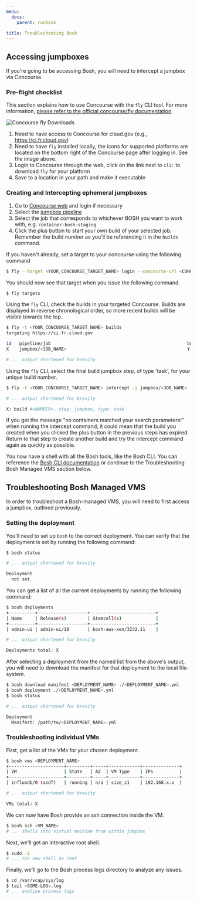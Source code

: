 ```yaml
---
menu:
  docs:
    parent: runbook

title: Troubleshooting Bosh
---
```

## Accessing jumpboxes

If you're going to be accessing Bosh, you will need to intercept a jumpbox via
Concourse.

### Pre-flight checklist

This section explains how to use Concourse with the `fly` CLI tool. For more
information, [please refer to the official concourse/fly
documentation](https://github.com/concourse/fly#installing-from-the-concourse-ui-for-project-development).

![Concourse fly Downloads](/img/concourse-fly-download-icons.png "Download icons for Concourse fly binary")

1. Need to have access to Concourse for cloud.gov (e.g., https://ci.fr.cloud.gov)
1. Need to have `fly` installed locally, the icons for supported platforms are
   located on the bottom right of the Concourse page after logging in. See the
   image above.
1. Login to Concourse through the web, click on the link next to `cli:` to download `fly` for your platform
1. Save to a location in your path and make it executable

### Creating and Intercepting ephemeral jumpboxes

1. Go to [Concourse web](https://ci.fr.cloud.gov/login) and login if necessary
1. Select the [jumpbox pipeline](https://ci.fr.cloud.gov/pipelines/jumpbox)
1. Select the job that corresponds to whichever BOSH you want to work with, e.g. `container-bosh-staging`
1. Click the plus button to start your own build of your selected job. Remember
   the build number as you'll be referencing it in the `builds` command.

If you haven't already, set a target to your concourse using the following command

```sh
$ fly --target <YOUR_CONCOURSE_TARGET_NAME> login --concourse-url <CONCOURSE_URL> (e.g. https://ci.example.com)
```
You should now see that target when you issue the following command.
```sh
$ fly targets
```
Using the `fly` CLI, check the builds in your targeted Concourse. Builds are
displayed in reverse chronological order, so more recent builds will be
visible towards the top.

```sh
$ fly -t <YOUR_CONCOURSE_TARGET_NAME> builds
targeting https://ci.fr.cloud.gov

id   pipeline/job                                                    build  status     start                     end                       duration
X    jumpbox/<JOB_NAME>                                              Y      succeeded  datetime                  datetime                  XmYs

# ... output shortened for brevity

```

Using the `fly` CLI, select the final build jumpbox step, of type 'task', for
your unique build number.

```sh
$ fly -t <YOUR_CONCOURSE_TARGET_NAME> intercept -j jumpbox/<JOB_NAME>

# ... output shortened for brevity

X: build #<NUMBER>, step: jumpbox, type: task
```

If you get the message "no containers matched your search parameters!" when
running the intercept command, it could mean that the build you created when
you clicked the plus button in the previous steps has expired.  Return to that
step to create another build and try the intercept command again as quickly
as possible.

You now have a shell with all the Bosh tools, like the Bosh CLI. You can
reference the [Bosh CLI documentation](https://bosh.io/docs) or continue to
the Troubleshooting Bosh Managed VMS section below.

## Troubleshooting Bosh Managed VMS

In order to troubleshoot a Bosh-managed VMS, you will need to first access a
jumpbox, outlined previously.

### Setting the deployment

You'll need to set up `bosh` to the correct deployment. You can verify that the
deployment is set by running the following command:

```sh
$ bosh status

# ... output shortened for brevity

Deployment
  not set
```

You can get a list of all the current deployments by running the following
command:

```sh
$ bosh deployments
+----------+-------------------+-------------------------+
| Name     | Release(s)        | Stemcell(s)             |
+----------+-------------------+-------------------------+
| admin-ui | admin-ui/10       | bosh-aws-xen/3232.11    |

# ... output shortened for brevity

Deployments total: X
```

After selecting a deployment from the named list from the above's output, you
will need to download the manifest for that deployment to the local file-system.

```sh
$ bosh download manifest <DEPLOYMENT_NAME> ./<DEPLOYMENT_NAME>.yml
$ bosh deployment ./<DEPLOYMENT_NAME>.yml
$ bosh status

# ... output shortened for brevity

Deployment
  Manifest: /path/to/<DEPLOYMENT_NAME>.yml
```

### Troubleshooting individual VMs

First, get a list of the VMs for your chosen deployment.

```sh
$ bosh vms <DEPLOYMENT_NAME>
+---------------------+---------+-----+------------+--------------+
| VM                  | State   | AZ  | VM Type    | IPs          |
+---------------------+---------+-----+------------+--------------+
| influxdb/0 (asdf)   | running | n/a | size_z1    | 192.168.x.x  |

# ... output shortened for brevity

VMs total: X
```

We can now have Bosh provide an ssh connection inside the VM.

```sh
$ bosh ssh <VM_NAME>
# ... shells into virtual machine from within jumpbox
```

Next, we'll get an interactive root shell.

```sh
$ sudo -i
# ... run new shell as root
```

Finally, we'll go to the Bosh process logs directory to analyze any issues.

```sh
$ cd /var/vcap/sys/log
$ tail <SOME-LOG>.log
# ... analyze process logs
```

